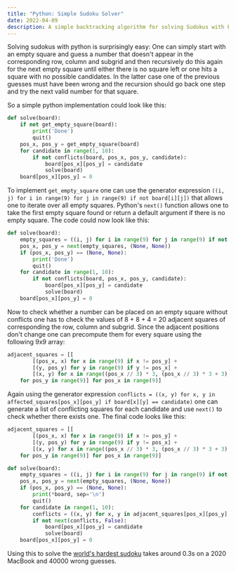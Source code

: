 ```yaml
---
title: "Python: Simple Sudoku Solver"
date: 2022-04-09
description: A simple backtracking algorithm for solving Sudokus with Python
---
```


Solving sudokus with python is surprisingly easy: One can simply start with an empty square and guess a number that doesn't appear in the corresponding row, column and subgrid and then recursively do this again for the next empty square until either there is no square left or one hits a square with no possible candidates. In the latter case one of the previous guesses must have been wrong and the recursion should go back one step and try the next valid number for that square.

So a simple python implementation could look like this:

```python
def solve(board):
    if not get_empty_square(board):
        print('Done')
        quit()
    pos_x, pos_y = get_empty_square(board)
    for candidate in range(1, 10):
        if not conflicts(board, pos_x, pos_y, candidate):
            board[pos_x][pos_y] = candidate
            solve(board)
    board[pos_x][pos_y] = 0
```

To implement `get_empty_square` one can use the generator expression `((i, j) for i in range(9) for j in range(9) if not board[i][j])` that allows one to iterate over all empty squares. Python's `next()` function allows one to take the first empty square found or return a default argument if there is no empty square. The code could now look like this:

```python
def solve(board):
    empty_squares = ((i, j) for i in range(9) for j in range(9) if not board[i][j])
    pos_x, pos_y = next(empty_squares, (None, None))
    if (pos_x, pos_y) == (None, None):
        print('Done')
        quit()
    for candidate in range(1, 10):
        if not conflicts(board, pos_x, pos_y, candidate):
            board[pos_x][pos_y] = candidate
            solve(board)
    board[pos_x][pos_y] = 0
```

Now to check whether a number can be placed on an empty square without conflicts one has to check the values of 8 + 8 + 4 = 20 adjacent squares of corresponding the row, column and subgrid. Since the adjacent positions don't change one can precompute them for every square using the following 9x9 array:

```python
adjacent_squares = [[
        [(pos_x, x) for x in range(9) if x != pos_y] + 
        [(y, pos_y) for y in range(9) if y != pos_x] + 
        [(x, y) for x in range((pos_x // 3) * 3, (pos_x // 3) * 3 + 3) for y in range((pos_y // 3) * 3, (pos_y // 3) * 3 + 3) if x != pos_x and y != pos_y]
    for pos_y in range(9)] for pos_x in range(9)]
```

Again using the generator expression `conflicts = ((x, y) for x, y in affected_squares[pos_x][pos_y] if board[x][y] == candidate)` one can generate a list of conflicting squares for each candidate and use `next()` to check whether there exists one. The final code looks like this:

```python
adjacent_squares = [[
        [(pos_x, x) for x in range(9) if x != pos_y] + 
        [(y, pos_y) for y in range(9) if y != pos_x] + 
        [(x, y) for x in range((pos_x // 3) * 3, (pos_x // 3) * 3 + 3) for y in range((pos_y // 3) * 3, (pos_y // 3) * 3 + 3) if x != pos_x and y != pos_y]
    for pos_y in range(9)] for pos_x in range(9)]

def solve(board):
    empty_squares = ((i, j) for i in range(9) for j in range(9) if not board[i][j])
    pos_x, pos_y = next(empty_squares, (None, None))
    if (pos_x, pos_y) == (None, None):
        print(*board, sep='\n')
        quit()
    for candidate in range(1, 10):
        conflicts = ((x, y) for x, y in adjacent_squares[pos_x][pos_y] if board[x][y] == candidate)
        if not next(conflicts, False):
            board[pos_x][pos_y] = candidate
            solve(board)
    board[pos_x][pos_y] = 0
```

Using this to solve the [world's hardest sudoku](https://www.telegraph.co.uk/news/science/science-news/9359579/Worlds-hardest-sudoku-can-you-crack-it.html) takes around 0.3s on a 2020 MacBook and 40000 wrong guesses.
